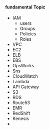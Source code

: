 #### fundamental Topic
* IAM
    - users 
    - Groups 
    - Policies
    - Roles 
* VPC
* EC2
* ELB
* EBS
* OpsWorks
* Sns
* CloudWatch
* Lambda
* API Gateway
* S3
* RDS
* Route53
* EMR
* RedShift
* Kenesis
* 
